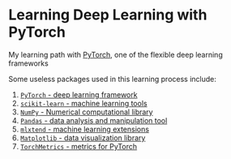 # Learning Deep Learning with PyTorch

My learning path with [PyTorch](https://pytorch.org), one of the flexible deep learning frameworks

Some useless packages used in this learning process include:

1. [`PyTorch` - deep learning framework](https://pytorch.org/)
2. [`scikit-learn` - machine learning tools](https://scikit-learn.org)
3. [`NumPy` - Numerical computational library](https://numpy.org/)
4. [`Pandas` - data analysis and manipulation tool](https://pandas.pydata.org/)
5. [`mlxtend` - machine learning extensions](http://rasbt.github.io/mlxtend/)
6. [`Matplotlib` - data visualization library](https://matplotlib.org/)
7. [`TorchMetrics` - metrics for PyTorch](https://torchmetrics.readthedocs.io/en/stable/)
